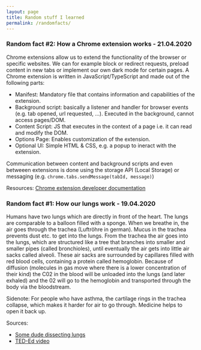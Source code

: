 ```yaml
---
layout: page
title: Random stuff I learned
permalink: /randomfacts/
---
```


### Random fact #2: How a Chrome extension works - 21.04.2020
Chrome extensions allow us to extend the functionality of the browser or specific websites. We can for example block or redirect requests, preload content in new tabs or implement our own dark mode for certain pages. A Chrome extension is written in JavaScript/TypeScript and made out of the following parts:

- Manifest: Mandatory file that contains information and capabilities of the extension.
- Background script: basically a listener and handler for browser events (e.g. tab opened, url requested, ...). Executed in the background, cannot access pages/DOM.
- Content Script: JS that executes in the context of a page i.e. it can read and modify the DOM.
- Options Page: Enables customization of the extension.
- Optional UI: Simple HTML & CSS, e.g. a popup to ineract with the extension.

Communication between content and background scripts and even betweeen extensions is done using the storage API (Local Storage) or messaging (e.g. `chrome.tabs.sendMessage(tabId, message)`)

Resources: [Chrome extension developer documentation](https://developer.chrome.com/extensions/overview)




### Random fact #1: How our lungs work - 19.04.2020
Humans have two lungs which are directly in front of the heart. The lungs are comparable to a balloon filled with a sponge. When we breathe in, the air goes through the trachea (Luftröhre in german). Mucus in the trachea prevents dust etc. to get into the lungs. From the trachea the air goes into the lungs, which are structured like a tree that branches into smaller and smaller pipes (called bronchioles), until eventually the air gets into little air sacks called alveoli. These air sacks are surrounded by capillares filled with red blood cells, containing a protein called hemoglobin. Because of diffusion (molecules in gas move where there is a lower concentration of their kind) the C02 in the blood will be unloaded into the lungs (and later exhaled) and the 02 will go to the hemoglobin and transported through the body via the bloodstream.

Sidenote: For people who have asthma, the cartilage rings in the trachea collapse, which makes it harder for air to go through. Medicine helps to open it back up.

Sources:
- [Some dude dissecting lungs](https://www.youtube.com/watch?v=9xhxALk9gm8)
- [TED-Ed video](https://www.youtube.com/watch?v=8NUxvJS-_0k)
